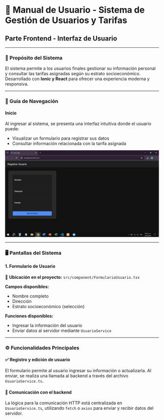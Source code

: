 # 📘 Manual de Usuario - Sistema de Gestión de Usuarios y Tarifas

## Parte Frontend - Interfaz de Usuario

---

### 🎯 Propósito del Sistema

El sistema permite a los usuarios finales gestionar su información personal y consultar las tarifas asignadas según su estrato socioeconómico. Desarrollado con **Ionic y React** para ofrecer una experiencia moderna y responsiva.

---

### 🧭 Guía de Navegación

#### Inicio

Al ingresar al sistema, se presenta una interfaz intuitiva donde el usuario puede:

- Visualizar un formulario para registrar sus datos  
- Consultar información relacionada con la tarifa asignada



![Img_Inicio](inicio.png)



---

### 🖥️ Pantallas del Sistema

#### 1. Formulario de Usuario

📂 **Ubicación en el proyecto:** `src/component/FormularioUsuario.tsx`

**Campos disponibles:**

- Nombre completo  
- Dirección
- Estrato socioeconómico (selección)

**Funciones disponibles:**

- Ingresar la información del usuario  
- Enviar datos al servidor mediante `UsuarioService`

---

### ⚙️ Funcionalidades Principales

#### ✅ Registro y edición de usuario

El formulario permite al usuario ingresar su información o actualizarla. Al enviar, se realiza una llamada al backend a través del archivo `UsuarioService.ts`.

#### 🔄 Comunicación con el backend

La lógica para la comunicación HTTP está centralizada en `UsuarioService.ts`, utilizando `fetch` o `axios` para enviar y recibir datos del servidor.
